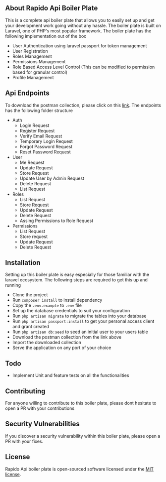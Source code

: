 ## About Rapido Api Boiler Plate

This is a complete api boiler plate that allows you to easily set up and get your development work going without any hassle. The boiler plate is built on Laravel, one of PHP's most popular framework. The boiler plate has the following implementation out of the box

- User Authentication using laravel passport for token management
- User Registration
- Roles Management
- Permissions Management
- Role Based Access Level Control (This can be modified to permission based for granular control)
- Profile Management

## Api Endpoints

To download the postman collection, please click on this [link](https://www.getpostman.com/collections/eb18b48ebbd906a5a900). The endpoints has the following folder structure

- Auth
  - Login Request
  - Register Request
  - Verify Email Request
  - Temporary Login Request
  - Forgot Password Request
  - Reset Password Request
- User
  - Me Request
  - Update Request
  - Store Request
  - Update User by Admin Request
  - Delete Request
  - List Request
- Roles
  - List Request
  - Store Request
  - Update Request
  - Delete Request
  - Assing Permissions to Role Request
- Permissions
  - List Request
  - Store request
  - Update Request
  - Delete Request

## Installation

Setting up this boiler plate is easy especially for those familiar with the laravel ecosystem. The following steps are required to get this up and running

- Clone the project
- Run `composer install` to install dependency
- Copy the `.env.example` to `.env` file
- Set up the database credentials to suit your configuration
- Run `php artisan migrate` to migrate the tables into your database
- Run `php artisan passport:install` to get your personal access client and grant created
- Run `php artisan db:seed` to seed an initial user to your users table
- Download the postman collection from the link above
- Import the downloaded collection
- Serve the application on any port of your choice

## Todo
- Implement Unit and feature tests on all the functionalities

## Contributing

For anyone willing to contribute to this boiler plate, please dont hesitate to open a PR with your contributions

## Security Vulnerabilities

If you discover a security vulnerability within this boiler plate, please open a PR with your fixes.

## License

Rapido Api boiler plate is open-sourced software licensed under the [MIT license](https://opensource.org/licenses/MIT).
